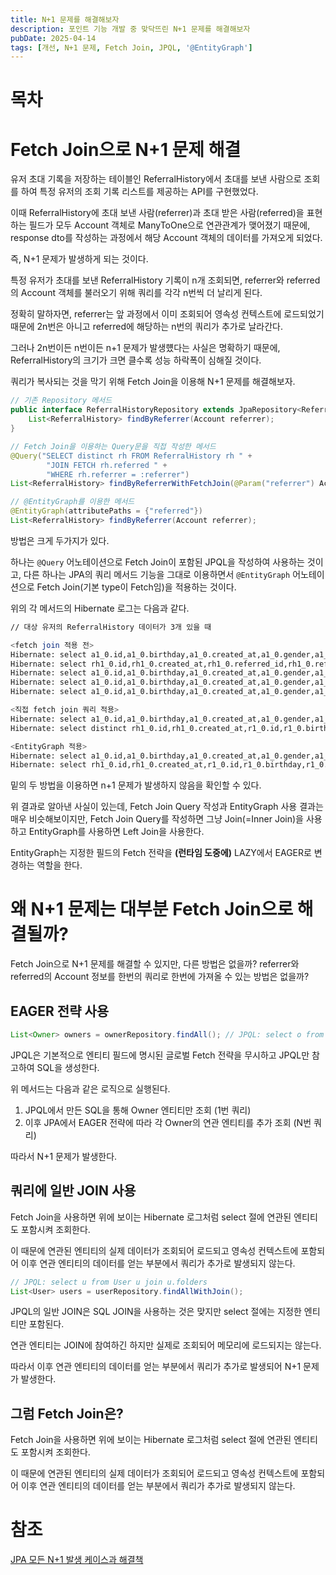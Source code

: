 ```yaml
---
title: N+1 문제를 해결해보자
description: 포인트 기능 개발 중 맞닥뜨린 N+1 문제를 해결해보자
pubDate: 2025-04-14
tags: [개선, N+1 문제, Fetch Join, JPQL, '@EntityGraph']
---
```


# 목차

# Fetch Join으로 N+1 문제 해결

유저 초대 기록을 저장하는 테이블인 ReferralHistory에서 초대를 보낸 사람으로 조회를 하여 특정 유저의 조회 기록 리스트를 제공하는 API를 구현했었다.

이때 ReferralHistory에 초대 보낸 사람(referrer)과 초대 받은 사람(referred)을 표현하는 필드가 모두 Account 객체로 ManyToOne으로 연관관계가 맺어졌기 때문에, response dto를 작성하는 과정에서 해당 Account 객체의 데이터를 가져오게 되었다.

즉, N+1 문제가 발생하게 되는 것이다.

특정 유저가 초대를 보낸 ReferralHistory 기록이 n개 조회되면, referrer와 referred의 Account 객체를 불러오기 위해 쿼리를 각각 n번씩 더 날리게 된다.

정확히 말하자면, referrer는 앞 과정에서 이미 조회되어 영속성 컨텍스트에 로드되었기 때문에 2n번은 아니고 referred에 해당하는 n번의 쿼리가 추가로 날라간다.

그러나 2n번이든 n번이든 n+1 문제가 발생헀다는 사실은 명확하기 때문에, ReferralHistory의 크기가 크면 클수록 성능 하락폭이 심해질 것이다.

쿼리가 복사되는 것을 막기 위해 Fetch Join을 이용해 N+1 문제를 해결해보자.

```java
// 기존 Repository 메서드
public interface ReferralHistoryRepository extends JpaRepository<ReferralHistory, String> {
    List<ReferralHistory> findByReferrer(Account referrer);
} 

// Fetch Join을 이용하는 Query문을 직접 작성한 메서드
@Query("SELECT distinct rh FROM ReferralHistory rh " +
	    "JOIN FETCH rh.referred " +
	    "WHERE rh.referrer = :referrer")
List<ReferralHistory> findByReferrerWithFetchJoin(@Param("referrer") Account referrer);

// @EntityGraph를 이용한 메서드
@EntityGraph(attributePaths = {"referred"})
List<ReferralHistory> findByReferrer(Account referrer);
```

방법은 크게 두가지가 있다.

하나는 `@Query` 어노테이션으로 Fetch Join이 포함된 JPQL을 작성하여 사용하는 것이고, 다른 하나는 JPA의 쿼리 메서드 기능을 그대로 이용하면서 `@EntityGraph` 어노테이션으로 Fetch Join(기본 type이 Fetch임)을 적용하는 것이다.

위의 각 메서드의 Hibernate 로그는 다음과 같다.

```bash
// 대상 유저의 ReferralHistory 데이터가 3개 있을 때

<fetch join 적용 전>
Hibernate: select a1_0.id,a1_0.birthday,a1_0.created_at,a1_0.gender,a1_0.nickname,a1_0.updated_at,a1_0.wallet_address from account a1_0 where a1_0.id=?
Hibernate: select rh1_0.id,rh1_0.created_at,rh1_0.referred_id,rh1_0.referrer_id,rh1_0.updated_at from referral_history rh1_0 where rh1_0.referrer_id=?
Hibernate: select a1_0.id,a1_0.birthday,a1_0.created_at,a1_0.gender,a1_0.nickname,a1_0.updated_at,a1_0.wallet_address from account a1_0 where a1_0.id=? // n+1 문제 발생
Hibernate: select a1_0.id,a1_0.birthday,a1_0.created_at,a1_0.gender,a1_0.nickname,a1_0.updated_at,a1_0.wallet_address from account a1_0 where a1_0.id=? // n+1 문제 발생
Hibernate: select a1_0.id,a1_0.birthday,a1_0.created_at,a1_0.gender,a1_0.nickname,a1_0.updated_at,a1_0.wallet_address from account a1_0 where a1_0.id=? // n+1 문제 발생

<직접 fetch join 쿼리 적용>
Hibernate: select a1_0.id,a1_0.birthday,a1_0.created_at,a1_0.gender,a1_0.nickname,a1_0.updated_at,a1_0.wallet_address from account a1_0 where a1_0.id=?
Hibernate: select distinct rh1_0.id,rh1_0.created_at,r1_0.id,r1_0.birthday,r1_0.created_at,r1_0.gender,r1_0.nickname,r1_0.updated_at,r1_0.wallet_address,rh1_0.referrer_id,rh1_0.updated_at from referral_history rh1_0 join account r1_0 on r1_0.id=rh1_0.referred_id where rh1_0.referrer_id=?

<EntityGraph 적용>
Hibernate: select a1_0.id,a1_0.birthday,a1_0.created_at,a1_0.gender,a1_0.nickname,a1_0.updated_at,a1_0.wallet_address from account a1_0 where a1_0.id=?
Hibernate: select rh1_0.id,rh1_0.created_at,r1_0.id,r1_0.birthday,r1_0.created_at,r1_0.gender,r1_0.nickname,r1_0.updated_at,r1_0.wallet_address,rh1_0.referrer_id,rh1_0.updated_at from referral_history rh1_0 left join account r1_0 on r1_0.id=rh1_0.referred_id where rh1_0.referrer_id=?
```

밑의 두 방법을 이용하면 n+1 문제가 발생하지 않음을 확인할 수 있다.

위 결과로 알아낸 사실이 있는데, Fetch Join Query 작성과 EntityGraph 사용 결과는 매우 비슷해보이지만, Fetch Join Query를 작성하면 그냥 Join(=Inner Join)을 사용하고 EntityGraph를 사용하면 Left Join을 사용한다.

EntityGraph는 지정한 필드의 Fetch 전략을 **(런타임 도중에)** LAZY에서 EAGER로 변경하는 역할을 한다.

# 왜 N+1 문제는 대부분 Fetch Join으로 해결될까?

Fetch Join으로 N+1 문제를 해결할 수 있지만, 다른 방법은 없을까?
referrer와 referred의 Account 정보를 한번의 쿼리로 한번에 가져올 수 있는 방법은 없을까?

## EAGER 전략 사용

```java
List<Owner> owners = ownerRepository.findAll(); // JPQL: select o from Owner o
```

JPQL은 기본적으로 엔티티 필드에 명시된 글로벌 Fetch 전략을 무시하고 JPQL만 참고하여 SQL을 생성한다.

위 메서드는 다음과 같은 로직으로 실행된다.

1. JPQL에서 만든 SQL을 통해 Owner 엔티티만 조회 (1번 쿼리)
2. 이후 JPA에서 EAGER 전략에 따라 각 Owner의 연관 엔티티를 추가 조회 (N번 쿼리)

따라서 N+1 문제가 발생한다.

## 쿼리에 일반 JOIN 사용

Fetch Join을 사용하면 위에 보이는 Hibernate 로그처럼 select 절에 연관된 엔티티도 포함시켜 조회한다.

이 때문에 연관된 엔티티의 실제 데이터가 조회되어 로드되고 영속성 컨텍스트에 포함되어 이후 연관 엔티티의 데이터를 얻는 부분에서 쿼리가 추가로 발생되지 않는다.

```java
// JPQL: select u from User u join u.folders
List<User> users = userRepository.findAllWithJoin();
```

JPQL의 일반 JOIN은 SQL JOIN을 사용하는 것은 맞지만 select 절에는 지정한 엔티티만 포함된다.

연관 엔티티는 JOIN에 참여하긴 하지만 실제로 조회되어 메모리에 로드되지는 않는다.

따라서 이후 연관 엔티티의 데이터를 얻는 부분에서 쿼리가 추가로 발생되어 N+1 문제가 발생한다.

## 그럼 Fetch Join은?

Fetch Join을 사용하면 위에 보이는 Hibernate 로그처럼 select 절에 연관된 엔티티도 포함시켜 조회한다.

이 때문에 연관된 엔티티의 실제 데이터가 조회되어 로드되고 영속성 컨텍스트에 포함되어 이후 연관 엔티티의 데이터를 얻는 부분에서 쿼리가 추가로 발생되지 않는다.

# 참조

[JPA 모든 N+1 발생 케이스과 해결책](https://velog.io/@jinyoungchoi95/JPA-%EB%AA%A8%EB%93%A0-N1-%EB%B0%9C%EC%83%9D-%EC%BC%80%EC%9D%B4%EC%8A%A4%EA%B3%BC-%ED%95%B4%EA%B2%B0%EC%B1%85)